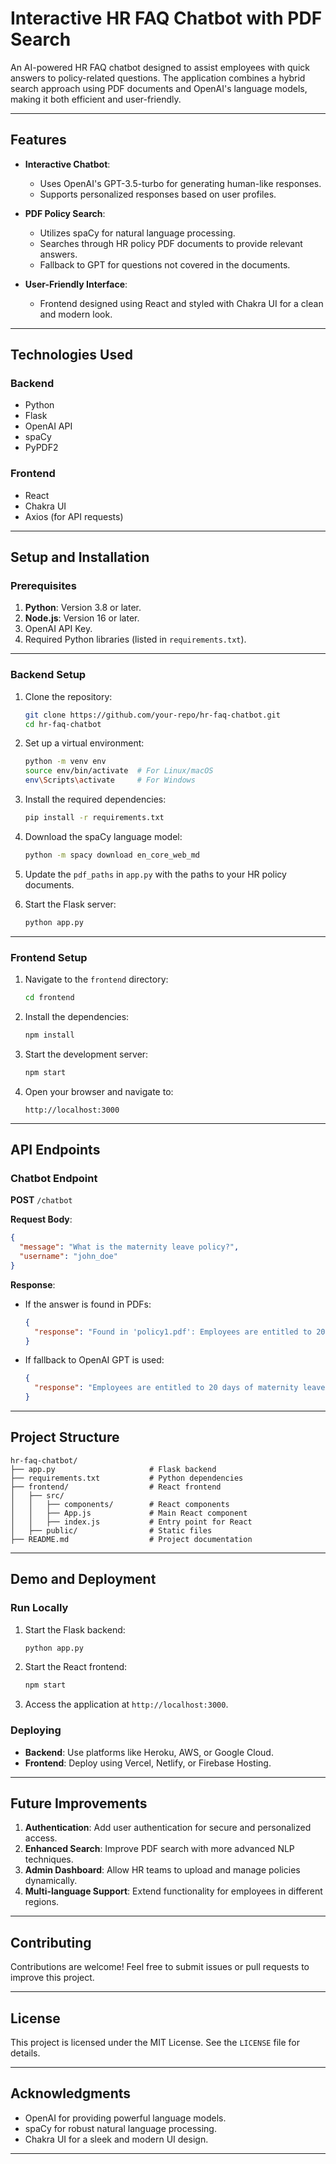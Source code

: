 # **Interactive HR FAQ Chatbot with PDF Search**

An AI-powered HR FAQ chatbot designed to assist employees with quick answers to policy-related questions. The application combines a hybrid search approach using PDF documents and OpenAI's language models, making it both efficient and user-friendly.

---

## **Features**

- **Interactive Chatbot**: 
  - Uses OpenAI's GPT-3.5-turbo for generating human-like responses.
  - Supports personalized responses based on user profiles.

- **PDF Policy Search**:
  - Utilizes spaCy for natural language processing.
  - Searches through HR policy PDF documents to provide relevant answers.
  - Fallback to GPT for questions not covered in the documents.

- **User-Friendly Interface**:
  - Frontend designed using React and styled with Chakra UI for a clean and modern look.

---

## **Technologies Used**

### **Backend**
- Python
- Flask
- OpenAI API
- spaCy
- PyPDF2

### **Frontend**
- React
- Chakra UI
- Axios (for API requests)

---

## **Setup and Installation**

### **Prerequisites**
1. **Python**: Version 3.8 or later.
2. **Node.js**: Version 16 or later.
3. OpenAI API Key.
4. Required Python libraries (listed in `requirements.txt`).

---

### **Backend Setup**

1. Clone the repository:
   ```bash
   git clone https://github.com/your-repo/hr-faq-chatbot.git
   cd hr-faq-chatbot
   ```

2. Set up a virtual environment:
   ```bash
   python -m venv env
   source env/bin/activate  # For Linux/macOS
   env\Scripts\activate     # For Windows
   ```

3. Install the required dependencies:
   ```bash
   pip install -r requirements.txt
   ```

4. Download the spaCy language model:
   ```bash
   python -m spacy download en_core_web_md
   ```

5. Update the `pdf_paths` in `app.py` with the paths to your HR policy documents.

6. Start the Flask server:
   ```bash
   python app.py
   ```

---

### **Frontend Setup**

1. Navigate to the `frontend` directory:
   ```bash
   cd frontend
   ```

2. Install the dependencies:
   ```bash
   npm install
   ```

3. Start the development server:
   ```bash
   npm start
   ```

4. Open your browser and navigate to:
   ```
   http://localhost:3000
   ```

---

## **API Endpoints**

### **Chatbot Endpoint**
**POST** `/chatbot`

**Request Body**:
```json
{
  "message": "What is the maternity leave policy?",
  "username": "john_doe"
}
```

**Response**:
- If the answer is found in PDFs:
  ```json
  {
    "response": "Found in 'policy1.pdf': Employees are entitled to 20 days of maternity leave."
  }
  ```
- If fallback to OpenAI GPT is used:
  ```json
  {
    "response": "Employees are entitled to 20 days of maternity leave, as per company policy."
  }
  ```

---

## **Project Structure**

```
hr-faq-chatbot/
├── app.py                     # Flask backend
├── requirements.txt           # Python dependencies
├── frontend/                  # React frontend
│   ├── src/
│   │   ├── components/        # React components
│   │   ├── App.js             # Main React component
│   │   ├── index.js           # Entry point for React
│   ├── public/                # Static files
├── README.md                  # Project documentation
```

---

## **Demo and Deployment**

### **Run Locally**
1. Start the Flask backend:
   ```bash
   python app.py
   ```
2. Start the React frontend:
   ```bash
   npm start
   ```
3. Access the application at `http://localhost:3000`.

### **Deploying**
- **Backend**: Use platforms like Heroku, AWS, or Google Cloud.
- **Frontend**: Deploy using Vercel, Netlify, or Firebase Hosting.

---

## **Future Improvements**
1. **Authentication**: Add user authentication for secure and personalized access.
2. **Enhanced Search**: Improve PDF search with more advanced NLP techniques.
3. **Admin Dashboard**: Allow HR teams to upload and manage policies dynamically.
4. **Multi-language Support**: Extend functionality for employees in different regions.

---

## **Contributing**
Contributions are welcome! Feel free to submit issues or pull requests to improve this project.

---

## **License**
This project is licensed under the MIT License. See the `LICENSE` file for details.

---

## **Acknowledgments**
- OpenAI for providing powerful language models.
- spaCy for robust natural language processing.
- Chakra UI for a sleek and modern UI design.

---
